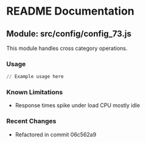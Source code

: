 # README Documentation

## Module: src/config/config_73.js

This module handles cross category operations.

### Usage

```python
// Example usage here
```

### Known Limitations

- Response times spike under load CPU mostly idle

### Recent Changes

- Refactored in commit 06c562a9
